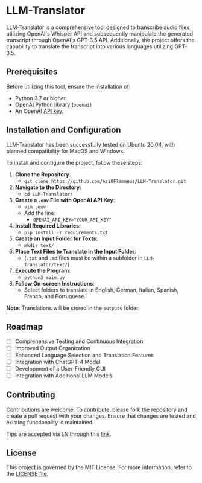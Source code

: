 # LLM-Translator

LLM-Translator is a comprehensive tool designed to transcribe audio files utilizing OpenAI's Whisper API and subsequently manipulate the generated transcript through OpenAI's GPT-3.5 API. Additionally, the project offers the capability to translate the transcript into various languages utilizing GPT-3.5.

## Prerequisites

Before utilizing this tool, ensure the installation of:

- Python 3.7 or higher
- OpenAI Python library (`openai`)
- An OpenAI [API key](https://beta.openai.com/docs/api-reference/introduction).

## Installation and Configuration

LLM-Translator has been successfully tested on Ubuntu 20.04, with planned compatibility for MacOS and Windows.

To install and configure the project, follow these steps:

1. **Clone the Repository**:
   - `git clone https://github.com/Asi0Flammeus/LLM-Translator.git`
2. **Navigate to the Directory**:
   - `cd LLM-Translator/`
3. **Create a `.env` File with OpenAI API Key**:
   - `vim .env`
   - Add the line:
      - `OPENAI_API_KEY="YOUR_API_KEY"`
4. **Install Required Libraries**:
   - `pip install -r requirements.txt`
5. **Create an Input Folder for Texts**:
   - `mkdir text/`
6. **Place Text Files to Translate in the Input Folder**:
   - (`.txt` and `.md` files must be within a subfolder in `LLM-Translator/text/`)
7. **Execute the Program**:
   - `python3 main.py`
8. **Follow On-screen Instructions**:
   - Select folders to translate in English, German, Italian, Spanish, French, and Portuguese.

**Note**: Translations will be stored in the `outputs` folder.

## Roadmap

- [ ] Comprehensive Testing and Continuous Integration
- [ ] Improved Output Organization
- [ ] Enhanced Language Selection and Translation Features
- [ ] Integration with ChatGPT-4 Model
- [ ] Development of a User-Friendly GUI
- [ ] Integration with Additional LLM Models

## Contributing

Contributions are welcome. To contribute, please fork the repository and create a pull request with your changes. Ensure that changes are tested and existing functionality is maintained.

Tips are accepted via LN through this [link](https://getalby.com/p/asi0).

## License

This project is governed by the MIT License. For more information, refer to the [LICENSE file](./license.md).
